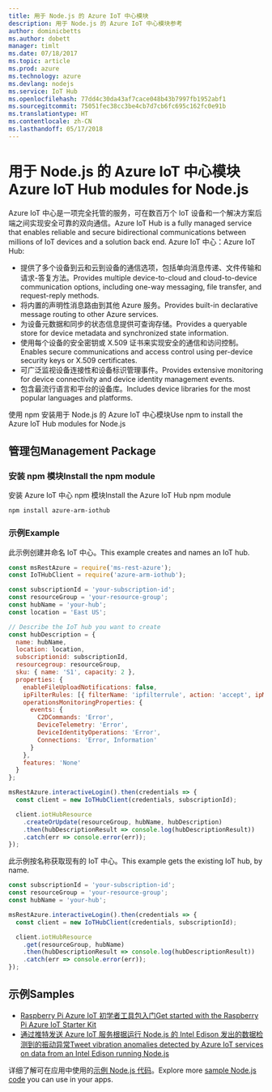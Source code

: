 ```yaml
---
title: 用于 Node.js 的 Azure IoT 中心模块
description: 用于 Node.js 的 Azure IoT 中心模块参考
author: dominicbetts
ms.author: dobett
manager: timlt
ms.date: 07/18/2017
ms.topic: article
ms.prod: azure
ms.technology: azure
ms.devlang: nodejs
ms.service: IoT Hub
ms.openlocfilehash: 77dd4c30da43af7cace048b43b7997fb1952abf1
ms.sourcegitcommit: 75051fec38cc3be4cb7d7cb6fc695c162fc0e91b
ms.translationtype: HT
ms.contentlocale: zh-CN
ms.lasthandoff: 05/17/2018
---
```

# <a name="azure-iot-hub-modules-for-nodejs"></a><span data-ttu-id="9585c-103">用于 Node.js 的 Azure IoT 中心模块</span><span class="sxs-lookup"><span data-stu-id="9585c-103">Azure IoT Hub modules for Node.js</span></span>

<span data-ttu-id="9585c-104">Azure IoT 中心是一项完全托管的服务，可在数百万个 IoT 设备和一个解决方案后端之间实现安全可靠的双向通信。</span><span class="sxs-lookup"><span data-stu-id="9585c-104">Azure IoT Hub is a fully managed service that enables reliable and secure bidirectional communications between millions of IoT devices and a solution back end.</span></span> <span data-ttu-id="9585c-105">Azure IoT 中心：</span><span class="sxs-lookup"><span data-stu-id="9585c-105">Azure IoT Hub:</span></span>
- <span data-ttu-id="9585c-106">提供了多个设备到云和云到设备的通信选项，包括单向消息传递、文件传输和请求-答复方法。</span><span class="sxs-lookup"><span data-stu-id="9585c-106">Provides multiple device-to-cloud and cloud-to-device communication options, including one-way messaging, file transfer, and request-reply methods.</span></span>
- <span data-ttu-id="9585c-107">将内置的声明性消息路由到其他 Azure 服务。</span><span class="sxs-lookup"><span data-stu-id="9585c-107">Provides built-in declarative message routing to other Azure services.</span></span>
- <span data-ttu-id="9585c-108">为设备元数据和同步的状态信息提供可查询存储。</span><span class="sxs-lookup"><span data-stu-id="9585c-108">Provides a queryable store for device metadata and synchronized state information.</span></span>
- <span data-ttu-id="9585c-109">使用每个设备的安全密钥或 X.509 证书来实现安全的通信和访问控制。</span><span class="sxs-lookup"><span data-stu-id="9585c-109">Enables secure communications and access control using per-device security keys or X.509 certificates.</span></span>
- <span data-ttu-id="9585c-110">可广泛监视设备连接性和设备标识管理事件。</span><span class="sxs-lookup"><span data-stu-id="9585c-110">Provides extensive monitoring for device connectivity and device identity management events.</span></span>
- <span data-ttu-id="9585c-111">包含最流行语言和平台的设备库。</span><span class="sxs-lookup"><span data-stu-id="9585c-111">Includes device libraries for the most popular languages and platforms.</span></span>

<span data-ttu-id="9585c-112">使用 npm 安装用于 Node.js 的 Azure IoT 中心模块</span><span class="sxs-lookup"><span data-stu-id="9585c-112">Use npm to install the Azure IoT Hub modules for Node.js</span></span>

## <a name="management-package"></a><span data-ttu-id="9585c-113">管理包</span><span class="sxs-lookup"><span data-stu-id="9585c-113">Management Package</span></span>

### <a name="install-the-npm-module"></a><span data-ttu-id="9585c-114">安装 npm 模块</span><span class="sxs-lookup"><span data-stu-id="9585c-114">Install the npm module</span></span>

<span data-ttu-id="9585c-115">安装 Azure IoT 中心 npm 模块</span><span class="sxs-lookup"><span data-stu-id="9585c-115">Install the Azure IoT Hub npm module</span></span>

```bash
npm install azure-arm-iothub
```

### <a name="example"></a><span data-ttu-id="9585c-116">示例</span><span class="sxs-lookup"><span data-stu-id="9585c-116">Example</span></span>

<span data-ttu-id="9585c-117">此示例创建并命名 IoT 中心。</span><span class="sxs-lookup"><span data-stu-id="9585c-117">This example creates and names an IoT hub.</span></span>

```javascript
const msRestAzure = require('ms-rest-azure');
const IoTHubClient = require('azure-arm-iothub');

const subscriptionId = 'your-subscription-id';
const resourceGroup = 'your-resource-group';
const hubName = 'your-hub';
const location = 'East US';

// Describe the IoT hub you want to create
const hubDescription = {
  name: hubName,
  location: location,
  subscriptionid: subscriptionId,
  resourcegroup: resourceGroup,
  sku: { name: 'S1', capacity: 2 },
  properties: {
    enableFileUploadNotifications: false,
    ipFilterRules: [{ filterName: 'ipfilterrule', action: 'accept', ipMask: '0.0.0.0/0' }],
    operationsMonitoringProperties: {
      events: {
        C2DCommands: 'Error',
        DeviceTelemetry: 'Error',
        DeviceIdentityOperations: 'Error',
        Connections: 'Error, Information'
      }
    },
    features: 'None'
  }
};

msRestAzure.interactiveLogin().then(credentials => {
  const client = new IoTHubClient(credentials, subscriptionId);

  client.iotHubResource
    .createOrUpdate(resourceGroup, hubName, hubDescription)
    .then(hubDescriptionResult => console.log(hubDescriptionResult))
    .catch(err => console.error(err));
});
```

<span data-ttu-id="9585c-118">此示例按名称获取现有的 IoT 中心。</span><span class="sxs-lookup"><span data-stu-id="9585c-118">This example gets the existing IoT hub, by name.</span></span>

```javascript
const subscriptionId = 'your-subscription-id';
const resourceGroup = 'your-resource-group';
const hubName = 'your-hub';

msRestAzure.interactiveLogin().then(credentials => {
  const client = new IoTHubClient(credentials, subscriptionId);

  client.iotHubResource
    .get(resourceGroup, hubName)
    .then(hubDescriptionResult => console.log(hubDescriptionResult))
    .catch(err => console.error(err));
});
```

## <a name="samples"></a><span data-ttu-id="9585c-119">示例</span><span class="sxs-lookup"><span data-stu-id="9585c-119">Samples</span></span>

- [<span data-ttu-id="9585c-120">Raspberry Pi Azure IoT 初学者工具包入门</span><span class="sxs-lookup"><span data-stu-id="9585c-120">Get started with the Raspberry Pi Azure IoT Starter Kit</span></span>](https://azure.microsoft.com/resources/samples/iot-remote-monitoring-node-raspberrypi-getstartedkit/)
- [<span data-ttu-id="9585c-121">通过推特发送 Azure IoT 服务根据运行 Node.js 的 Intel Edison 发出的数据检测到的振动异常</span><span class="sxs-lookup"><span data-stu-id="9585c-121">Tweet vibration anomalies detected by Azure IoT services on data from an Intel Edison running Node.js</span></span>](https://azure.microsoft.com/resources/samples/iot-hub-nodejs-intel-edison-vibration-anomaly-detection/)

<span data-ttu-id="9585c-122">详细了解可在应用中使用的[示例 Node.js 代码](https://azure.microsoft.com/resources/samples/?platform=nodejs)。</span><span class="sxs-lookup"><span data-stu-id="9585c-122">Explore more [sample Node.js code](https://azure.microsoft.com/resources/samples/?platform=nodejs) you can use in your apps.</span></span>
